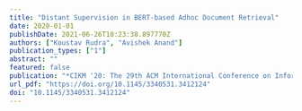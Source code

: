 ```yaml
---
title: "Distant Supervision in BERT-based Adhoc Document Retrieval"
date: 2020-01-01
publishDate: 2021-06-26T10:23:38.897770Z
authors: ["Koustav Rudra", "Avishek Anand"]
publication_types: ["1"]
abstract: ""
featured: false
publication: "*CIKM '20: The 29th ACM International Conference on Information and Knowledge Management, Virtual Event, Ireland, October 19-23, 2020*"
url_pdf: "https://doi.org/10.1145/3340531.3412124"
doi: "10.1145/3340531.3412124"
---
```


